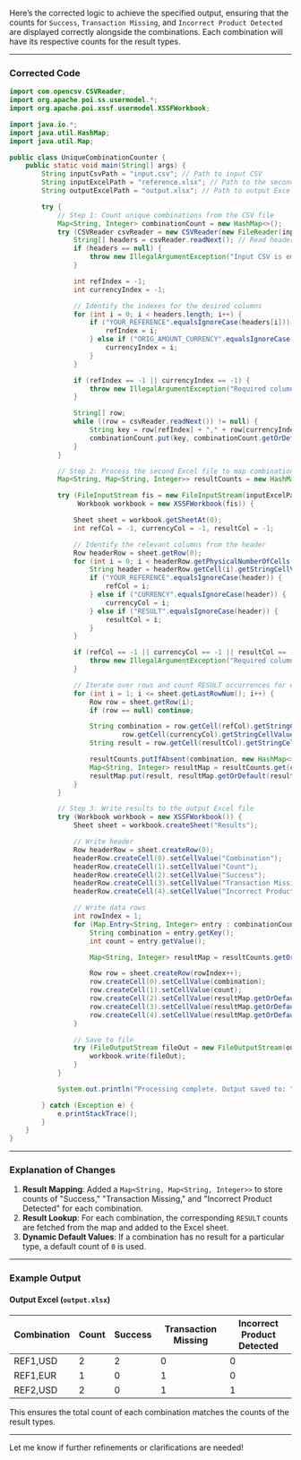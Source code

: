 Here’s the corrected logic to achieve the specified output, ensuring that the counts for `Success`, `Transaction Missing`, and `Incorrect Product Detected` are displayed correctly alongside the combinations. Each combination will have its respective counts for the result types.

---

### Corrected Code

```java
import com.opencsv.CSVReader;
import org.apache.poi.ss.usermodel.*;
import org.apache.poi.xssf.usermodel.XSSFWorkbook;

import java.io.*;
import java.util.HashMap;
import java.util.Map;

public class UniqueCombinationCounter {
    public static void main(String[] args) {
        String inputCsvPath = "input.csv"; // Path to input CSV
        String inputExcelPath = "reference.xlsx"; // Path to the second input Excel
        String outputExcelPath = "output.xlsx"; // Path to output Excel

        try {
            // Step 1: Count unique combinations from the CSV file
            Map<String, Integer> combinationCount = new HashMap<>();
            try (CSVReader csvReader = new CSVReader(new FileReader(inputCsvPath))) {
                String[] headers = csvReader.readNext(); // Read header row
                if (headers == null) {
                    throw new IllegalArgumentException("Input CSV is empty.");
                }

                int refIndex = -1;
                int currencyIndex = -1;

                // Identify the indexes for the desired columns
                for (int i = 0; i < headers.length; i++) {
                    if ("YOUR_REFERENCE".equalsIgnoreCase(headers[i])) {
                        refIndex = i;
                    } else if ("ORIG_AMOUNT_CURRENCY".equalsIgnoreCase(headers[i])) {
                        currencyIndex = i;
                    }
                }

                if (refIndex == -1 || currencyIndex == -1) {
                    throw new IllegalArgumentException("Required columns not found.");
                }

                String[] row;
                while ((row = csvReader.readNext()) != null) {
                    String key = row[refIndex] + "," + row[currencyIndex];
                    combinationCount.put(key, combinationCount.getOrDefault(key, 0) + 1);
                }
            }

            // Step 2: Process the second Excel file to map combinations to RESULT counts
            Map<String, Map<String, Integer>> resultCounts = new HashMap<>();

            try (FileInputStream fis = new FileInputStream(inputExcelPath);
                 Workbook workbook = new XSSFWorkbook(fis)) {

                Sheet sheet = workbook.getSheetAt(0);
                int refCol = -1, currencyCol = -1, resultCol = -1;

                // Identify the relevant columns from the header
                Row headerRow = sheet.getRow(0);
                for (int i = 0; i < headerRow.getPhysicalNumberOfCells(); i++) {
                    String header = headerRow.getCell(i).getStringCellValue();
                    if ("YOUR_REFERENCE".equalsIgnoreCase(header)) {
                        refCol = i;
                    } else if ("CURRENCY".equalsIgnoreCase(header)) {
                        currencyCol = i;
                    } else if ("RESULT".equalsIgnoreCase(header)) {
                        resultCol = i;
                    }
                }

                if (refCol == -1 || currencyCol == -1 || resultCol == -1) {
                    throw new IllegalArgumentException("Required columns not found in reference Excel.");
                }

                // Iterate over rows and count RESULT occurrences for each combination
                for (int i = 1; i <= sheet.getLastRowNum(); i++) {
                    Row row = sheet.getRow(i);
                    if (row == null) continue;

                    String combination = row.getCell(refCol).getStringCellValue() + "," +
                            row.getCell(currencyCol).getStringCellValue();
                    String result = row.getCell(resultCol).getStringCellValue();

                    resultCounts.putIfAbsent(combination, new HashMap<>());
                    Map<String, Integer> resultMap = resultCounts.get(combination);
                    resultMap.put(result, resultMap.getOrDefault(result, 0) + 1);
                }
            }

            // Step 3: Write results to the output Excel file
            try (Workbook workbook = new XSSFWorkbook()) {
                Sheet sheet = workbook.createSheet("Results");

                // Write header
                Row headerRow = sheet.createRow(0);
                headerRow.createCell(0).setCellValue("Combination");
                headerRow.createCell(1).setCellValue("Count");
                headerRow.createCell(2).setCellValue("Success");
                headerRow.createCell(3).setCellValue("Transaction Missing");
                headerRow.createCell(4).setCellValue("Incorrect Product Detected");

                // Write data rows
                int rowIndex = 1;
                for (Map.Entry<String, Integer> entry : combinationCount.entrySet()) {
                    String combination = entry.getKey();
                    int count = entry.getValue();

                    Map<String, Integer> resultMap = resultCounts.getOrDefault(combination, new HashMap<>());

                    Row row = sheet.createRow(rowIndex++);
                    row.createCell(0).setCellValue(combination);
                    row.createCell(1).setCellValue(count);
                    row.createCell(2).setCellValue(resultMap.getOrDefault("Success", 0));
                    row.createCell(3).setCellValue(resultMap.getOrDefault("Transaction Missing", 0));
                    row.createCell(4).setCellValue(resultMap.getOrDefault("Incorrect Product Detected", 0));
                }

                // Save to file
                try (FileOutputStream fileOut = new FileOutputStream(outputExcelPath)) {
                    workbook.write(fileOut);
                }
            }

            System.out.println("Processing complete. Output saved to: " + outputExcelPath);

        } catch (Exception e) {
            e.printStackTrace();
        }
    }
}
```

---

### Explanation of Changes
1. **Result Mapping**: Added a `Map<String, Map<String, Integer>>` to store counts of "Success," "Transaction Missing," and "Incorrect Product Detected" for each combination.
2. **Result Lookup**: For each combination, the corresponding `RESULT` counts are fetched from the map and added to the Excel sheet.
3. **Dynamic Default Values**: If a combination has no result for a particular type, a default count of `0` is used.

---

### Example Output

#### Output Excel (`output.xlsx`)

| Combination       | Count | Success | Transaction Missing | Incorrect Product Detected |
|--------------------|-------|---------|---------------------|----------------------------|
| REF1,USD          | 2     | 2       | 0                   | 0                          |
| REF1,EUR          | 1     | 0       | 1                   | 0                          |
| REF2,USD          | 2     | 0       | 1                   | 1                          |

This ensures the total count of each combination matches the counts of the result types.

---

Let me know if further refinements or clarifications are needed!
